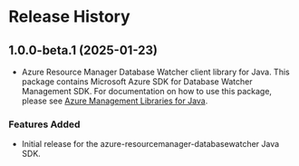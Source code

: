 # Release History

## 1.0.0-beta.1 (2025-01-23)

- Azure Resource Manager Database Watcher client library for Java. This package contains Microsoft Azure SDK for Database Watcher Management SDK. For documentation on how to use this package, please see [Azure Management Libraries for Java](https://aka.ms/azsdk/java/mgmt).

### Features Added

- Initial release for the azure-resourcemanager-databasewatcher Java SDK.
